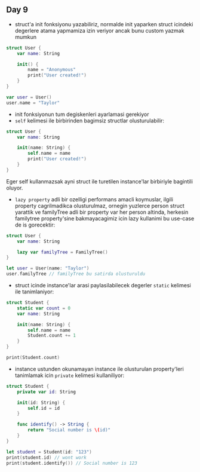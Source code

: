## Day 9

- struct'a init fonksiyonu yazabiliriz, normalde init yaparken struct icindeki degerlere atama yapmamiza izin veriyor ancak bunu custom yazmak mumkun

```swift
struct User {
    var name: String

    init() {
        name = "Anonymous"
        print("User created!")
    }
}

var user = User()
user.name = "Taylor"
```

- init fonksiyonun tum degiskenleri ayarlamasi gerekiyor
- `self` kelimesi ile birbirinden bagimsiz structlar olusturulabilir:

```swift
struct User {
    var name: String

    init(name: String) {
        self.name = name
        print("User created!")
    }
}
```

Eger self kullanmazsak ayni struct ile turetilen instance'lar birbiriyle bagintili oluyor.

- `lazy property` adli bir ozelligi performans amacli koymuslar, ilgili property cagrilmadikca olusturulmaz, ornegin yuzlerce person struct yarattik ve familyTree adli bir property var her person altinda, herkesin familytree property'sine bakmayacagimiz icin lazy kullanimi bu use-case de is gorecektir:

```swift
struct User {
    var name: String

    lazy var familyTree = FamilyTree()
}

let user = User(name: "Taylor")
user.familyTree // familyTree bu satirda olusturuldu
```

- struct icinde instance'lar arasi paylasilabilecek degerler `static` kelimesi ile tanimlaniyor:

```swift
struct Student {
    static var count = 0
    var name: String

    init(name: String) {
        self.name = name
        Student.count += 1
    }
}

print(Student.count)
```

- instance ustunden okunamayan instance ile olusturulan property'leri tanimlamak icin `private` kelimesi kullaniliyor:

```swift
struct Student {
    private var id: String

    init(id: String) {
        self.id = id
    }

    func identify() -> String {
        return "Social number is \(id)"
    }
}

let student = Student(id: "123")
print(student.id) // wont work
print(student.identify()) // Social number is 123
```